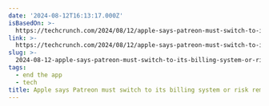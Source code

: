 ```yaml
---
date: '2024-08-12T16:13:17.000Z'
isBasedOn: >-
  https://techcrunch.com/2024/08/12/apple-says-patreon-must-switch-to-its-billing-system-or-risk-removal-from-app-store/
link: >-
  https://techcrunch.com/2024/08/12/apple-says-patreon-must-switch-to-its-billing-system-or-risk-removal-from-app-store/
slug: >-
  2024-08-12-apple-says-patreon-must-switch-to-its-billing-system-or-risk-removal-from-a
tags:
  - end the app
  - tech
title: Apple says Patreon must switch to its billing system or risk removal from A
---
```

 
